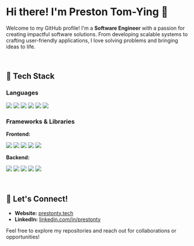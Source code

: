 # Hi there! I'm Preston Tom-Ying 👋

Welcome to my GitHub profile! I'm a **Software Engineer** with a passion for creating impactful software solutions. From developing scalable systems to crafting user-friendly applications, I love solving problems and bringing ideas to life.

<br/>

## 🔧 Tech Stack

### Languages
<p>
  <img src="https://img.shields.io/badge/-Python-3776AB?style=flat-square&logo=python&logoColor=white" />
  <img src="https://img.shields.io/badge/-JavaScript-F7DF1E?style=flat-square&logo=javascript&logoColor=black" />
  <img src="https://img.shields.io/badge/-TypeScript-3178C6?style=flat-square&logo=typescript&logoColor=white" />
  <img src="https://img.shields.io/badge/-C%23-239120?style=flat-square&logo=c-sharp&logoColor=white" />
  <img src="https://img.shields.io/badge/-C++-00599C?style=flat-square&logo=c%2B%2B&logoColor=white" />
  <img src="https://img.shields.io/badge/-Java-007396?style=flat-square&logo=java&logoColor=white" />
</p>

### Frameworks & Libraries
**Frontend:**  
<p>
  <img src="https://img.shields.io/badge/-React-61DAFB?style=flat-square&logo=react&logoColor=black" />
  <img src="https://img.shields.io/badge/-Next.js-000000?style=flat-square&logo=next.js&logoColor=white" />
  <img src="https://img.shields.io/badge/-Tailwind%20CSS-38B2AC?style=flat-square&logo=tailwind-css&logoColor=white" />
  <img src="https://img.shields.io/badge/-Chakra%20UI-319795?style=flat-square&logo=chakra-ui&logoColor=white" />
  <img src="https://img.shields.io/badge/-Blazor-512BD4?style=flat-square&logo=blazor&logoColor=white" />
</p>

**Backend:**  
<p>
  <img src="https://img.shields.io/badge/-Express-000000?style=flat-square&logo=express&logoColor=white" />
  <img src="https://img.shields.io/badge/-Flask-000000?style=flat-square&logo=flask&logoColor=white" />
  <img src="https://img.shields.io/badge/-.NET-512BD4?style=flat-square&logo=dotnet&logoColor=white" />
  <img src="https://img.shields.io/badge/-SQL-4479A1?style=flat-square&logo=postgresql&logoColor=white" />
  <img src="https://img.shields.io/badge/-MongoDB-47A248?style=flat-square&logo=mongodb&logoColor=white" />
</p>

<br/>

## 🔗 Let's Connect!

- **Website:** [prestonty.tech](https://prestonty.tech/)  
- **LinkedIn:** [linkedin.com/in/prestonty](https://www.linkedin.com/in/prestonty/)

Feel free to explore my repositories and reach out for collaborations or opportunities!
